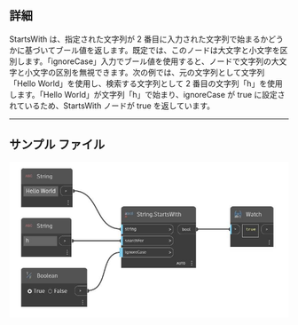 ## 詳細
StartsWith は、指定された文字列が 2 番目に入力された文字列で始まるかどうかに基づいてブール値を返します。既定では、このノードは大文字と小文字を区別します。「ignoreCase」入力でブール値を使用すると、ノードで文字列の大文字と小文字の区別を無視できます。次の例では、元の文字列として文字列「Hello World」を使用し、検索する文字列として 2 番目の文字列「h」を使用します。「Hello World」が文字列「h」で始まり、ignoreCase が true に設定されているため、StartsWith ノードが true を返しています。
___
## サンプル ファイル

![StartsWith](./DSCore.String.StartsWith_img.jpg)

